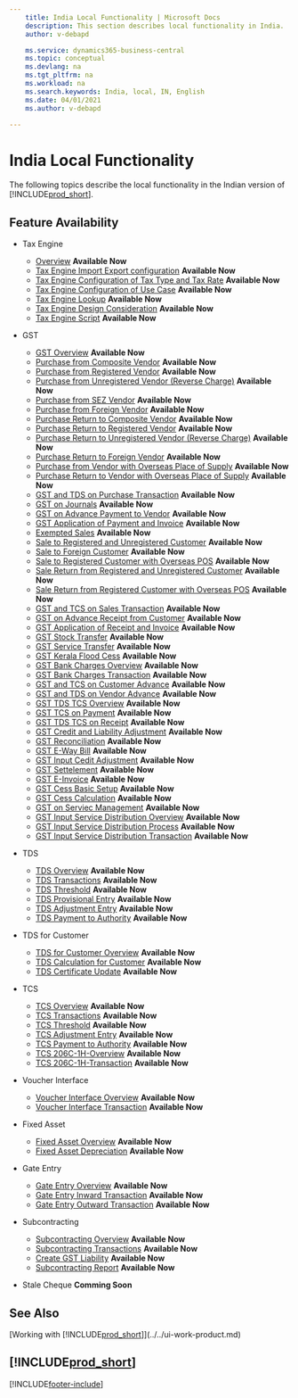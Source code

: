 ```yaml
---
    title: India Local Functionality | Microsoft Docs
    description: This section describes local functionality in India.
    author: v-debapd

    ms.service: dynamics365-business-central
    ms.topic: conceptual
    ms.devlang: na
    ms.tgt_pltfrm: na
    ms.workload: na
    ms.search.keywords: India, local, IN, English
    ms.date: 04/01/2021
    ms.author: v-debapd

---
```

# India Local Functionality


The following topics describe the local functionality in the Indian version of [!INCLUDE[prod_short](../../includes/prod_short.md)].  

## Feature Availability

* Tax Engine
    * [Overview](TaxEngine-001-Overview.md) **Available Now**
    * [Tax Engine Import Export configuration](TaxEngine-002-Import-Export-Configuration.md) **Available Now**
    * [Tax Engine Configuration of Tax Type and Tax Rate](TaxEngine-003-Tax-Configuration.md) **Available Now**
    * [Tax Engine Configuration of Use Case](TaxEngine-003.1-Tax-Configuration.md) **Available Now**
    * [Tax Engine Lookup](TaxEngine-004-Lookup.md) **Available Now**
    * [Tax Engine Design Consideration](TaxEngine-006-Design-Consideration.md) **Available Now**
    * [Tax Engine Script](TaxEngine-005-Script-Activities.md) **Available Now**
   

* GST
    * [GST Overview](GST-001-Basic-Setup.md) **Available Now**
    * [Purchase from Composite Vendor](GST-Purchase-from-Composite-Vendor.md) **Available Now**
    * [Purchase from Registered Vendor](GST-Purchase-from-Registered-Vendor.md) **Available Now**
    * [Purchase from Unregistered Vendor (Reverse Charge)](GST-Purchase-from-Unregistered-Vendor-RCM.md) **Available Now**
    * [Purchase from SEZ Vendor](GST-Purchase-from-SEZ-Vendor.md) **Available Now**
    * [Purchase from Foreign Vendor](GST-Purchase-from-Foreign-Vendor.md) **Available Now**
    * [Purchase Return to Composite Vendor](GST-Purchase-Return-to-Composite-Vendor.md) **Available Now**
    * [Purchase Return to Registered Vendor](GST-Purchase-Return-to-Registered-Vendor.md) **Available Now**
    * [Purchase Return to Unregistered Vendor (Reverse Charge)](GST-Purchase-Return-to-Unregistered-Vendor-RCM.md) **Available Now**
    * [Purchase Return to Foreign Vendor](GST-Purchase-Return-to-Foreign-Vendor.md) **Available Now**
    * [Purchase from Vendor with Overseas Place of Supply](GST-Service-Purchase-for-Overseas-Place-of-supply-Registered-Vendor.md) **Available Now**
    * [Purchase Return to Vendor with Overseas Place of Supply](GST-Return-of-Service-for-Overseas-Place-of-supply-Registered-Vendor.md) **Available Now**
    * [GST and TDS on Purchase Transaction](GST-TDS-and-GST-on-Purchase.md) **Available Now**
    * [GST on Journals](GST-GST-Calculation-on-Journals-where-Services-paid-directly-through-CashBank.md) **Available Now**
    * [GST on Advance Payment to Vendor](GST-GST-on-Advance-Payment-made-to-Vendor.md) **Available Now**
    * [GST Application of Payment and Invoice](GST-Advance-Normal-Payment-and-Purchase-Invoice-Goods-Application.md) **Available Now**
    * [Exempted Sales](GST-Exempted-Sales.md) **Available Now**
    * [Sale to Registered and Unregistered Customer](GST-Sale-to-Registered-Unregistered-Customer.md) **Available Now**
    * [Sale to Foreign Customer](GST-Sale-to-Foreign-Customer-Service.md) **Available Now**
    * [Sale to Registered Customer with Overseas POS](GST-Sale-to-Registered-Customer-Overseas-POS.md) **Available Now**
    * [Sale Return from Registered and Unregistered Customer](GST-Sale-Return-to-Registered-Unregistered-Customer.md) **Available Now**
    * [Sale Return from Registered Customer with Overseas POS](GST-Sales-Return-to-Registered-Customer-Overseas-POS.md) **Available Now**
    * [GST and TCS on Sales Transaction](GST-TCS-and-GST-on-Sales-Transaction.md) **Available Now**
    * [GST on Advance Receipt from Customer](GST-GST-on-Advance-Payment-received-from-Customer.md) **Available Now**
    * [GST Application of Receipt and Invoice](GST-GST-on-Advance-Receipt-Application-to-Sales-Invoice.md) **Available Now**
    * [GST Stock Transfer](GST-Stock-Transfer.md) **Available Now**
    * [GST Service Transfer](GST-Service-Transfer.md) **Available Now**
    * [GST Kerala Flood Cess](GST-and-Kerala-Flood-Cess-on-Sales.md) **Available Now** 
    * [GST Bank Charges Overview](GST-Bank-Charges-Overview.md) **Available Now**
    * [GST Bank Charges Transaction](GST-Bank-Charges-Transaction.md) **Available Now**
    * [GST and TCS on Customer Advance](GST-TCS-on-Advance-Receipt-Application-to-Sales-Invoice.md) **Available Now**
    * [GST and TDS on Vendor Advance](GST-TDS-on-Advance-Payment-Application-to-Purchase-Invoice.md) **Available Now**
    * [GST TDS TCS Overview](GST-TDS-TCS-Overview.md) **Available Now**
    * [GST TCS on Payment](GST-TCS-on-Payment.md) **Available Now**
    * [GST TDS TCS on Receipt](GST-TDS-TCS-on-Receipt.md) **Available Now**
    * [GST Credit and Liability Adjustment](GST-GST-Credit-and-Liability-Adjustment-for-Reverse-Charge-Service-Invoice.md) **Available Now**
    * [GST Reconciliation](GST-Reconciliation.md) **Available Now**
    * [GST E-Way Bill](GST-E-Way-Bill.md) **Available Now**  
    * [GST Input Cedit Adjustment](GST-Input-Tax-Credit-Adjustment.md) **Available Now**
    * [GST Settelement](GST-Settelement.md) **Available Now**
    * [GST E-Invoice](GST-E-Invoice.md) **Available Now**
    * [GST Cess Basic Setup](GST-Cess-Basic-Setup.md) **Available Now**
    * [GST Cess Calculation](GST-Cess-Calculations.md) **Available Now**
    * [GST on Serviec Management](GST-Service-Management.md) **Available Now**
    * [GST Input Service Distribution Overview](GST-Input-Service-Distribution-Overview.md) **Available Now**
    * [GST Input Service Distribution Process](GST-Input-Service-Distribution-Process.md) **Available Now**
    * [GST Input Service Distribution Transaction](GST-Input-Service-Distribution-Transaction.md) **Available Now**

* TDS
    * [TDS Overview](TDS-Overview.md) **Available Now**
    * [TDS Transactions](TDS-Transactions.md) **Available Now**
    * [TDS Threshold](TDS-Threshold.md) **Available Now**
    * [TDS Provisional Entry](TDS-Provisional-Entries.md) **Available Now**
    * [TDS Adjustment Entry](TDS-Adjustment-Entries.md) **Available Now**
    * [TDS Payment to Authority](TDS-TDS-Payment-to-Authority.md) **Available Now**

* TDS for Customer
    * [TDS for Customer Overview](TDS-for-Customer-Overview.md) **Available Now**
    * [TDS Calculation for Customer](TDS-Calculation-for-Customer.md) **Available Now**
    * [TDS Certificate Update](TDS-Certificate-Update.md) **Available Now** 

* TCS
    * [TCS Overview](TCS-Overview.md) **Available Now**
    * [TCS Transactions](TCS-Transactions.md) **Available Now**
    * [TCS Threshold](TCS-Threshold.md) **Available Now**
    * [TCS Adjustment Entry](TCS-Adjustment-Entries.md) **Available Now**
    * [TCS Payment to Authority](TCS-Payment-to-Authority.md) **Available Now**
    * [TCS 206C-1H-Overview](TCS-206C-1H-Overview.md) **Available Now**
    * [TCS 206C-1H-Transaction](TCS-206C-1H-Transactions.md) **Available Now**


* Voucher Interface
    * [Voucher Interface Overview](Vouche-Interface-Overview.md) **Available Now**
    * [Voucher Interface Transaction](Voucher-Interface-Transactions.md) **Available Now**  

* Fixed Asset
    * [Fixed Asset Overview](FA_Overview.md) **Available Now**
    * [Fixed Asset Depreciation](FA_Depreciation.md) **Available Now**

* Gate Entry
    * [Gate Entry Overview](Gate-Entry-001-Basic-Setup.md) **Available Now**
    * [Gate Entry Inward Transaction](Gate-Entry-Inward_Transactions.md) **Available Now**
    * [Gate Entry Outward Transaction](Gate-Entry-Outward_Transactions.md) **Available Now**

* Subcontracting
    * [Subcontracting Overview](Subcontracting-001-Basic-Setup.md) **Available Now**
    * [Subcontracting Transactions](Subcontracting-Transactions.md) **Available Now**
    * [Create GST Liability](Subcontracting-Create-GST-Liability.md) **Available Now**
    * [Subcontracting Report](Subcontracting-Reports.md) **Available Now**
    
* Stale Cheque **Comming Soon**





## See Also
[Working with [!INCLUDE[prod_short](../../includes/prod_short.md)]](../../ui-work-product.md)

## [!INCLUDE[prod_short](../../includes/free_trial_md.md)]  


[!INCLUDE[footer-include](../../includes/footer-banner.md)]